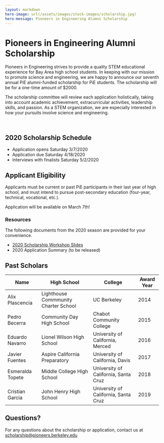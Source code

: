 ```yaml
---
layout: markdown
hero-image: url(/assets/images/stock-images/scholarship.jpg)
hero-message: Pioneers in Engineering Alumni Scholarship
---
```


# Pioneers in Engineering Alumni Scholarship
Pioneers in Engineering strives to provide a quality STEM educational experience for Bay Area high school students. In keeping with our mission to promote science and engineering, we are happy to announce our seventh annual PiE alumni-funded scholarship for PiE students. The scholarship will be for a one-time amount of $2000.

The scholarship committee will review each application holistically, taking into account academic achievement, extracurricular activities, leadership skills, and passion. As a STEM organization, we are especially interested in how your pursuits involve science and engineering.

<br>

## 2020 Scholarship Schedule

* Application opens Saturday 3/7/2020
* Application due Saturday 4/18/2020
* Interviews with finalists Saturday 5/2/2020

## Applicant Eligibility
Applicants must be current or past PiE participants in their last year of high school, and must intend to pursue post-secondary education (four-year, technical, vocational, etc.).

Application will be available on March 7th!


### Resources
The following documents from the 2020 season are provided for your convenience.

* [2020 Scholarship Workshop Slides](https://docs.google.com/presentation/d/1J-z0iznrPlQMSGBEmLeFR1X9qJ8um8HZVstEEf3SVuA/edit?usp=sharing)
* 2020 Application Summary (to be released)

## Past Scholars

<table class="table table-striped table-hover ">
  <thead>
    <tr>
      <th>Name</th>
      <th>High School</th>
      <th>College</th>
      <th>Award Year</th>
    </tr>
  </thead>
  <tbody>
    <tr>
      <td>Alix Plascencia</td>
      <td>Lighthouse Commmunity Charter School</td>
      <td>UC Berkeley</td>
      <td>2014</td>
    </tr>
    <tr>
      <td>Pedro Becerra</td>
      <td>Community Day High School</td>
      <td>Chabot Community College</td>
      <td>2015</td>
    </tr>
    <tr>
      <td>Eduardo Navarro</td>
      <td>Lionel Wilson High School</td>
      <td>University of California, Merced</td>
      <td>2016</td>
    </tr>
    <tr>
      <td>Javier Fuentes</td>
      <td>Aspire California Preparatory</td>
      <td>University of California, Davis</td>
      <td>2017</td>
    </tr>
    <tr>
      <td>Esmeralda Topete</td>
      <td>Middle College High School</td>
      <td>University of California, Santa Cruz</td>
      <td>2018</td>
    </tr>
    <tr>
      <td>Cristian Garcia</td>
      <td>John Henry High School</td>
      <td>University of California, Santa Cruz</td>
      <td>2019</td>
    </tr>
  </tbody>
</table>

## Questions?

For any questions about the scholarship or application, contact us at <a href="mailto:scholarship@pioneers.berkeley.edu"> scholarship@pioneers.berkeley.edu </a>


